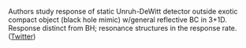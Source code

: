 
Authors study response of static Unruh-DeWitt detector outside exotic compact object (black hole mimic) w/general reflective BC in 3+1D. Response distinct from BH; resonance structures in the response rate. ([Twitter](https://twitter.com/JoshuahHeath/status/1331067257775124480))
